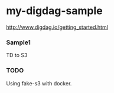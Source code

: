 # my-digdag-sample

http://www.digdag.io/getting_started.html

### Sample1

TD to S3

### TODO

Using fake-s3 with docker.
